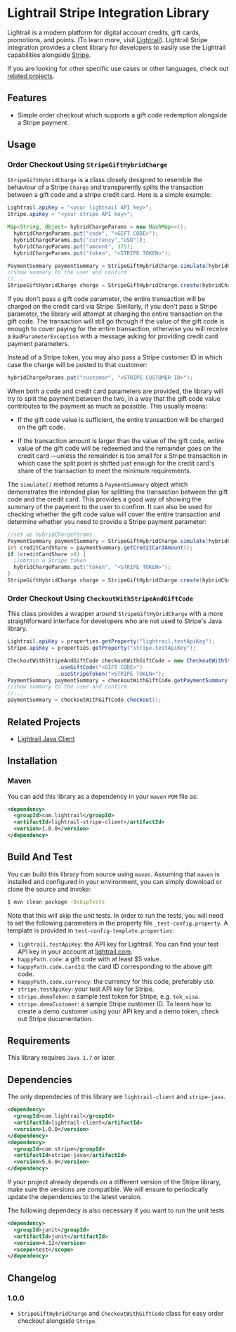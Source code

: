 # Lightrail Stripe Integration Library

Lightrail is a modern platform for digital account credits, gift cards, promotions, and points.
(To learn more, visit [Lightrail](https://www.lightrail.com/)). Lightrail Stripe integration provides a client library for developers to easily use the Lightrail capabilities alongside [Stripe](https://stripe.com/). 

If you are looking for other specific use cases or other languages, check out [related projects](#related-projects). 

## Features ##
- Simple order checkout which supports a gift code redemption alongside a Stripe payment.

## Usage ##

### Order Checkout Using `StripeGiftHybridCharge`

`StripeGiftHybridCharge` is a class closely designed to resemble the behaviour of a Stripe `Charge` and transparently splits the transaction between a gift code and a stripe credit card. Here is a simple example:

```java
Lightrail.apiKey = "<your lightrail API key>";
Stripe.apiKey = "<your stripe API key>";

Map<String, Object> hybridChargeParams = new HashMap<>();
  hybridChargeParams.put("code", "<GIFT CODE>");
  hybridChargeParams.put("currency","USD"));
  hybridChargeParams.put("amount", 375);
  hybridChargeParams.put("token", "<STRIPE TOKEN>");

PaymentSummary paymentSummary = StripeGiftHybridCharge.simulate(hybridChargeParams);
//show summary to the user and confirm
//...
StripeGiftHybridCharge charge = StripeGiftHybridCharge.create(hybridChargeParams);
```

If you don't pass a gift code parameter, the entire transaction will be charged on the credit card via Stripe. Similarly, if you don't pass a Stripe parameter, the library will attempt at charging the entire transaction on the gift code. The transaction will still go through if the value of the gift code is enough to cover paying for the entire transaction, otherwise you will receive a `BadParameterException` with a message asking for providing credit card payment parameters. 

Instead of a Stripe token, you may also pass a Stripe customer ID in which case the charge will be posted to that customer: 

```Java
hybridChargeParams.put("customer", "<STRIPE CUSTOMER ID>");
```

When both a code and credit card parameters are provided, the library will try to split the payment between the two, in a way that the gift code value contributes to the payment as much as possible. This usually means:

- If the gift code value is sufficient, the entire transaction will be charged on the gift code.


- If the transaction amount is larger than the value of the gift code, entire value of the gift code will be  redeemed and the remainder goes on the credit card —unless the remainder is too small for a Stripe transaction in which case the split point is shifted just enough for the credit card's share of the transaction to meet the minimum requirements.

The `simulate()` method returns a `PaymentSummary` object which demonstrates the intended plan for splitting the transaction between the gift code and the credit card. This provides a good way of showing the summary of the payment to the user to confirm. It can also be used for checking whether the gift code value will cover the entire transaction and determine whether you need to provide a Stripe payment parameter:

```java
//set up hybridChargeParams
PaymentSummary paymentSummary = StripeGiftHybridCharge.simulate(hybridChargeParams);
int creditCardShare = paymentSummary.getCreditCardAmount();
if (creditCardShare >0) {
  //obtain a Stripe token
  hybridChargeParams.put("token", "<STRIPE TOKEN>");
}
StripeGiftHybridCharge charge = StripeGiftHybridCharge.create(hybridChargeParams);
```

### Order Checkout Using `CheckoutWithStripeAndGiftCode`

This class provides a wrapper around `StripeGiftHybridCharge` with a more straightforward interface for developers who are not used to Stripe's Java library. 

```java
Lightrail.apiKey = properties.getProperty("lightrail.testApiKey");
Stripe.apiKey = properties.getProperty("stripe.testApiKey");

CheckoutWithStripeAndGiftCode checkoutWithGiftCode = new CheckoutWithStripeAndGiftCode(375, "USD")
                .useGiftCode("<GIFT CODE>")
                .useStripeToken("<STRIPE TOKEN>");
PaymentSummary paymentSummary = checkoutWithGiftCode.getPaymentSummary();
//show summary to the user and confirm
//...
paymentSummary = checkoutWithGiftCode.checkout();
```

## Related Projects

- [Lightrail Java Client](https://github.com/Giftbit/lightrail-client-java)


## Installation ##
### Maven
You can add this library as a dependency in your `maven` `POM` file as:
```xml
<dependency>
  <groupId>com.lightrail</groupId>
  <artifactId>lightrail-stripe-client</artifactId>
  <version>1.0.0</version>
</dependency>
```

## Build And Test ##
You can build  this library from source using `maven`. Assuming that `maven` is installed and configured in your environment, you can simply download or clone the source and invoke:
```sh
$ mvn clean package -DskipTests
```
Note that this will skip the unit tests. In order to run the tests, you will need to set the 
following parameters in the property file `_test-config.property`. A template 
is provided in `test-config-template.properties`:
- `lightrail.testApiKey`: the API key for Lightrail. You can find your test API key in your account at 
  [lightrail.com](lightrail.com). 
- `happyPath.code`: a gift code with at least $5 value.
- `happyPath.code.cardId`: the card ID corresponding to the above gift code.
- `happyPath.code.currency`: the currency for this code, preferably `USD`.
- `stripe.testApiKey`: your test API key for Stripe.
- `stripe.demoToken`: a sample test token for Stripe, e.g. `tok_visa`.
- `stripe.demoCustomer`: a sample Stripe customer ID. To learn how to create a demo customer using your API key and a demo token, check out Stripe documentation.  

## Requirements ## 
This library requires `Java 1.7` or later.

## Dependencies ##

The only dependecies of this library are `lightrail-client` and `stripe-java`. 

```xml
<dependency>
  <groupId>com.lightrail</groupId>
  <artifactId>lightrail-client</artifactId>
  <version>1.0.0</version>
</dependency>
<dependency>
  <groupId>com.stripe</groupId>
  <artifactId>stripe-java</artifactId>
  <version>5.6.0</version>
</dependency>
```
If your project already depends on a different version of the Stripe library, make sure the versions are compatible. We will ensure to periodically update the dependencies to the latest version. 

The following dependecy is also necessary if you want to run the unit tests.

```xml
<dependency>
  <groupId>junit</groupId>
  <artifactId>junit</artifactId>
  <version>4.12</version>
  <scope>test</scope>
</dependency>
```

## Changelog ## 

### 1.0.0 ###
- `StripeGiftHybridCharge` and `CheckoutWithGiftCode` class for easy order checkout alongside `Stripe`.

